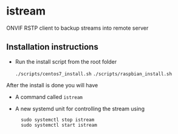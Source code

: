 # istream
ONVIF RSTP client to backup streams into remote server

## Installation instructions
- Run the install script from the root folder 
    
    `./scripts/centos7_install.sh`
    `./scripts/raspbian_install.sh`

After the install is done you will have
- A command called `istream`
- A new systemd unit for controlling the stream using

        sudo systemctl stop istream
        sudo systemctl start istream